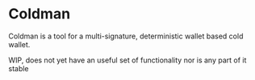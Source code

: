 Coldman
=======

Coldman is a tool for a multi-signature, deterministic wallet based cold
wallet.

WIP, does not yet have an useful set of functionality nor is any part
of it stable